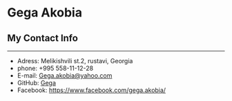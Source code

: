 # Gega Akobia

## My Contact Info

---

- Adress: Melikishvili st.2, rustavi, Georgia
- phone: +995 558-11-12-28
- E-mail: Gega.akobia@yahoo.com
- GitHub:  <a href="https://github.com/gegaakobia">Gega</a>
- Facebook: <https://www.facebook.com/gega.akobia/>

